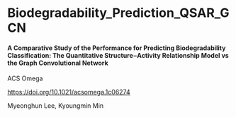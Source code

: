 # Biodegradability_Prediction_QSAR_GCN

#### A Comparative Study of the Performance for Predicting Biodegradability Classification: The Quantitative Structure−Activity Relationship Model vs the Graph Convolutional Network

ACS Omega

<a href="https://doi.org/10.1021/acsomega.1c06274">https://doi.org/10.1021/acsomega.1c06274</a>

Myeonghun Lee, Kyoungmin Min
